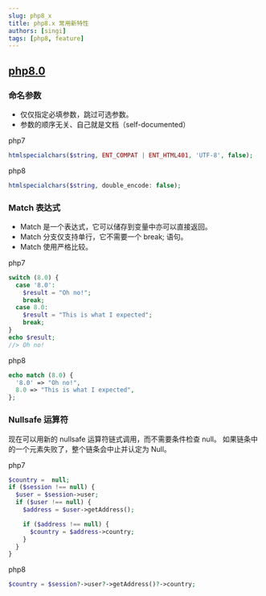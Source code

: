 ```yaml
---
slug: php8_x
title: php8.x 常用新特性
authors: [singi]
tags: [php8, feature]
---
```


## [php8.0](https://www.php.net/releases/8.0/zh.php)

### 命名参数

- 仅仅指定必填参数，跳过可选参数。
- 参数的顺序无关、自己就是文档（self-documented）

php7

```php
htmlspecialchars($string, ENT_COMPAT | ENT_HTML401, 'UTF-8', false);
```

php8

```php
htmlspecialchars($string, double_encode: false);
```

### Match 表达式

- Match 是一个表达式，它可以储存到变量中亦可以直接返回。
- Match 分支仅支持单行，它不需要一个 break; 语句。
- Match 使用严格比较。

php7

```php
switch (8.0) {
  case '8.0':
    $result = "Oh no!";
    break;
  case 8.0:
    $result = "This is what I expected";
    break;
}
echo $result;
//> Oh no!
```

php8

```php
echo match (8.0) {
  '8.0' => "Oh no!",
  8.0 => "This is what I expected",
};
```

### Nullsafe 运算符

现在可以用新的 nullsafe 运算符链式调用，而不需要条件检查 null。 如果链条中的一个元素失败了，整个链条会中止并认定为 Null。

php7

```php
$country =  null;
if ($session !== null) {
  $user = $session->user;
  if ($user !== null) {
    $address = $user->getAddress();

    if ($address !== null) {
      $country = $address->country;
    }
  }
}
```

php8

```php
$country = $session?->user?->getAddress()?->country;
```
